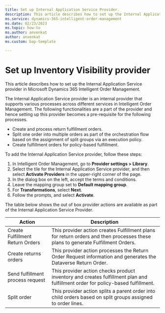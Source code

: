 ```yaml
---
title: Set up Internal Application Service Provider.
description: This article describes how to set up the Internal Application Service Provider in Microsoft Dynamics 365 Intelligent Order Management.
ms.service: dynamics-365-intelligent-order-management
ms.date: 02/23/2023
ms.topic: how-to
ms.author: anvenkat
author: anvenkat
ms.custom: bap-template

---
```


# Set up Inventory Visibility provider

This article describes how to set up the Internal Application Service provider in Microsoft Dynamics 365 Intelligent Order Management.

The Internal Application Service provider is an internal provider that supports various processes across different services in Intelligent Order Management. The following functionalities are a part of the provider and hence setting up this provider becomes a pre-requisite for the following processes.

- Create and process return fulfillment orders.
- Split one order into multiple orders as part of the orchestration flow based on the assignment of split groups via an execution policy.
- Create fulfillment orders for policy-based fulfillment.

To add the Internal Application Service provider, follow these steps:

1. In Intelligent Order Management, go to **Provider settings \> Library**.
1. Select the tile for the Internal Application Service provider, and then select **Activate Providers** in the upper-right corner of the page.
1. In the dialog box on the left, accept the terms and conditions.
1. Leave the mapping group set to **Default mapping group**.
1. For **Transformations**, select **Next**.
1. Follow the prompts, and select **Activate**.

The table below shows the out of box provider actions are available as part of the Internal Application Service Provider.

| Action | Description |
| ---------- | ------- |
| Create Fulfillment Return Orders | This provider action creates Fulfillment plans for return orders and then processes these plans to generate Fulfillment Orders. |
| Create returns orders | This provider action processes the Return Order Request information and generates the Dataverse Return Order. |
| Send fulfillment process request | This provider action checks product inventory and creates fulfillment plan and fulfillment order for policy-based fulfillment. |
| Split order | This provider action splits a parent order into child orders based on split groups assigned to order lines. |


